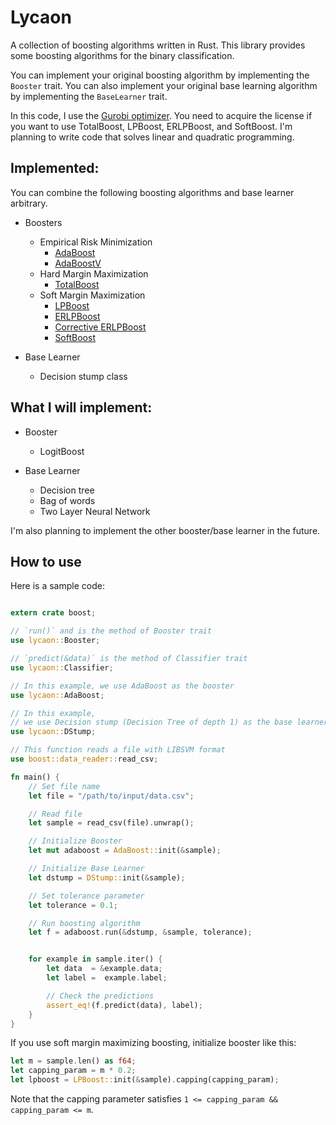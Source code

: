 # Lycaon
A collection of boosting algorithms written in Rust.
This library provides some boosting algorithms for the binary classification.

You can implement your original boosting algorithm by implementing the `Booster` trait.
You can also implement your original base learning algorithm by implementing the `BaseLearner` trait.


In this code, I use the [Gurobi optimizer](https://www.gurobi.com).
You need to acquire the license if you want to use TotalBoost, LPBoost, ERLPBoost, and SoftBoost.
I'm planning to write code that solves linear and quadratic programming.

## Implemented:
You can combine the following boosting algorithms and base learner arbitrary.

- Boosters
    - Empirical Risk Minimization
        - [AdaBoost](https://www.sciencedirect.com/science/article/pii/S002200009791504X?via%3Dihub)
        - [AdaBoostV](http://jmlr.org/papers/v6/ratsch05a.html)
    - Hard Margin Maximization
        - [TotalBoost](https://dl.acm.org/doi/10.1145/1143844.1143970)
    - Soft Margin Maximization
        - [LPBoost](https://link.springer.com/content/pdf/10.1023/A:1012470815092.pdf)
        - [ERLPBoost](https://www.stat.purdue.edu/~vishy/papers/WarGloVis08.pdf)
        - [Corrective ERLPBoost](https://core.ac.uk/download/pdf/207934763.pdf)
        - [SoftBoost](https://proceedings.neurips.cc/paper/2007/file/cfbce4c1d7c425baf21d6b6f2babe6be-Paper.pdf)


- Base Learner
    - Decision stump class

## What I will implement:

- Booster
    - LogitBoost

- Base Learner
  - Decision tree
  - Bag of words
  - Two Layer Neural Network


I'm also planning to implement the other booster/base learner in the future.


## How to use

Here is a sample code:

```rust

extern crate boost;

// `run()` and is the method of Booster trait
use lycaon::Booster;

// `predict(&data)` is the method of Classifier trait
use lycaon::Classifier;

// In this example, we use AdaBoost as the booster
use lycaon::AdaBoost;

// In this example,
// we use Decision stump (Decision Tree of depth 1) as the base learner
use lycaon::DStump;

// This function reads a file with LIBSVM format
use boost::data_reader::read_csv;

fn main() {
    // Set file name
    let file = "/path/to/input/data.csv";

    // Read file
    let sample = read_csv(file).unwrap();

    // Initialize Booster
    let mut adaboost = AdaBoost::init(&sample);

    // Initialize Base Learner
    let dstump = DStump::init(&sample);

    // Set tolerance parameter
    let tolerance = 0.1;

    // Run boosting algorithm
    let f = adaboost.run(&dstump, &sample, tolerance);


    for example in sample.iter() {
        let data  = &example.data;
        let label =  example.label;

        // Check the predictions
        assert_eq!(f.predict(data), label);
    }
}
```


If you use soft margin maximizing boosting, initialize booster like this:
```rust
let m = sample.len() as f64;
let capping_param = m * 0.2;
let lpboost = LPBoost::init(&sample).capping(capping_param);
```

Note that the capping parameter satisfies `1 <= capping_param && capping_param <= m`.
